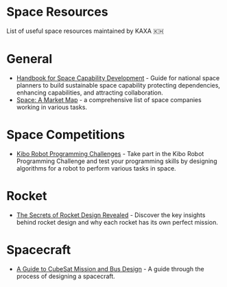 # Space Resources
List of useful space resources maintained by KAXA 🇰🇭 

# General
* [Handbook for Space Capability Development](https://www.cgdev.org/publication/handbook-space-capability-development) - Guide for national space planners to build sustainable space capability protecting dependencies, enhancing capabilities, and attracting collaboration. 
* [Space: A Market Map](https://a16z.com/2023/03/17/space-market-map/) - a comprehensive list of space companies working in various tasks. 

# Space Competitions
* [Kibo Robot Programming Challenges](https://jaxa.krpc.jp/) - Take part in the Kibo Robot Programming Challenge and test your programming skills by designing algorithms for a robot to perform various tasks in space.

# Rocket
* [The Secrets of Rocket Design Revealed](https://medium.com/@ToryBrunoULA/the-secrets-of-rocket-design-revealed-e2c7fc89694c) - Discover the key insights behind rocket design and why each rocket has its own perfect mission.

# Spacecraft
* [A Guide to CubeSat Mission and Bus Design](https://pressbooks-dev.oer.hawaii.edu/epet302/) - A guide through the process of designing a spacecraft. 

